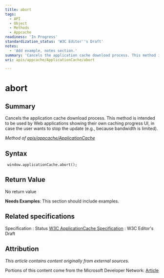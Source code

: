 ```yaml
---
title: abort
tags:
  - API
  - Object
  - Methods
  - Appcache
readiness: 'In Progress'
standardization_status: 'W3C Editor''s Draft'
notes:
  - 'Add example, notes section.'
summary: 'Cancels the application cache download process. This method is intended to be used by Web applications showing their own caching progress UI, in case the user wants to stop the update (e.g., because bandwidth is limited).'
uri: apis/appcache/ApplicationCache/abort

---
```

# abort

## Summary

Cancels the application cache download process. This method is intended to be used by Web applications showing their own caching progress UI, in case the user wants to stop the update (e.g., because bandwidth is limited).

*Method of [apis/appcache/ApplicationCache](/apis/appcache/ApplicationCache)*

## Syntax

``` {.js}
 window.applicationCache.abort();
```

## Return Value

No return value

**Needs Examples**: This section should include examples.

## Related specifications

Specification
:   Status
[W3C ApplicationCache Specification](http://dev.w3.org/html5/spec/single-page.html#application-cache-api)
:   W3C Editor's Draft

## Attribution

*This article contains content originally from external sources.*

Portions of this content come from the Microsoft Developer Network: [Article](http://msdn.microsoft.com/en-us/library/ie/hh828809%28v=vs.85%29.aspx)

